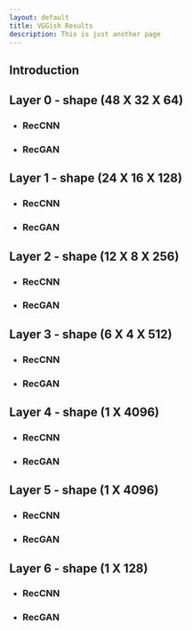 ```yaml
---
layout: default
title: VGGish Results
description: This is just another page
---
```


## Introduction

## Layer 0 - shape (48 X 32 X 64)

* ### RecCNN
* ### RecGAN

## Layer 1 - shape (24 X 16 X 128)

* ### RecCNN
* ### RecGAN

## Layer 2 - shape (12 X 8 X 256)

* ### RecCNN
* ### RecGAN

## Layer 3 - shape (6 X 4 X 512)

* ### RecCNN
* ### RecGAN

## Layer 4 - shape (1 X 4096)

* ### RecCNN
* ### RecGAN

## Layer 5 - shape (1 X 4096)

* ### RecCNN
* ### RecGAN

## Layer 6 - shape (1 X 128)

* ### RecCNN
* ### RecGAN
